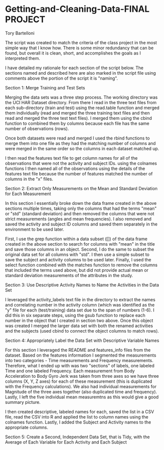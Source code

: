 # Getting-and-Cleaning-Data-FINAL PROJECT
Tory Bartelloni

The script was created to match the criteria of the class project in the most simple way that I know how. There is some minor redundancy that can be found, but overall it is clean, short, and accomplishes the goals as I interpreted them.

I have detailed my rationale for each section of the script below. The sections named and described here are also marked in the script file using comments above the portion of the script it is "naming".

Section 1: Merge Training and Test Sets

Merging the data sets was a three step process. The working directory was the UCI HAR Dataset directory. From there I read in the three text files from each sub-directory (train and test) using the read.table function and merged them individually (read and merged the three training text files and then read and merged the three test text files). I merged them using the cbind function to combined them by columns because each file has the same number of observations (rows). 

Once both datasets were read and merged I used the rbind functions to merge them into one file as they had the matching number of columns and were merged in the same order so the columns in each dataset matched up.

I then read the features text file to get column names for all of the observations that were not the activity and subject IDs. using the colnames functions I then named all of the observations using the details of the features text file because the number of features matched the number of columns in the "x" files.


Section 2: Extract Only Measurements on the Mean and Standard Deviation for Each Measurement

In this section I essentially broke down the data frame created in the above sections multiple times, taking only the columns that had the terms "mean" or "std" (standard deviation) and then removed the columns that were not strict measurements (angles and mean frequencies). I also removed and saved the activity and subject ID columns and saved them separately in the environment to be used later.

First, I use the grep function within a data subset ([]) of the data frame created in the above section to search for columns with "mean" in the title and save those columns in an object. Second, I do the same to subset the original data set for all columns with "std". I then use a simple subset to save the subject and activity columns to be used later. Finally, I used the select function combined with the matches function to remove the columns that included the terms used above, but did not provide actual mean or standard deviation measurements of the attributes in the study.


Section 3: Use Descriptive Activity Names to Name the Activities in the Data Set

I leveraged the activity_labels text file in the directory to extract the names and correlating number in the activity column (which was identified as the "y" file for each (test/training) data set due to the span of numbers (1-6). I did this in six separate steps, using the gsub function to replace each number in the object that I created in section two above. Once this object was created I merged the larger data set with both the renamed activities and the subjects (used cbind to connect the object columns to match rows).


Section 4: Appropriately Label the Data Set with Descriptive Variable Names

For this section I leveraged the README and features_info files from the dataset. Based on the features information I segmented the measurements into two categories - Time measurements and Frequency measurements. Therefore, what I ended up with was two "sections" of labels, one labeled Time and one labeled Frequency. Each measurement from Body Acceleration to Body Gyro Jerk was taken from three axes so we have three columns (X, Y, Z axes) for each of these measurement (this is duplicated with the Frequency calculations). We also had individual measurements for Magnitude of the three axes together (also duplicated time and frequency). Lastly, I left the five individual mean measuremtns as this would give a good summary picture.

I then created descriptive, labeled names for each, saved the list in a CSV file, read the CSV into R and applied the list to column names using the colnames function. Lastly, I added the Subject and Activity names to the appropriate columns.


Section 5: Create a Second, Independent Data Set, that is Tidy, with the Average of Each Variable for Each Activity and Each Subject

